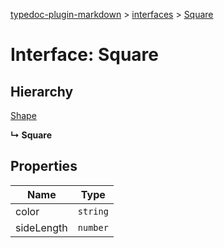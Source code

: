 [typedoc-plugin-markdown](../README.md) > [interfaces](../modules/interfaces.md) > [Square](../interfaces/interfaces.square.md)



# Interface: Square

## Hierarchy


 [Shape](interfaces.shape.md)

**↳ Square**








## Properties

| Name  | Type                
| ------ | ------------------- 
| color | `string`
| sideLength | `number`


